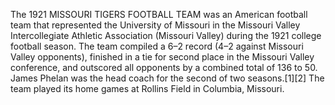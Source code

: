 The 1921 MISSOURI TIGERS FOOTBALL TEAM was an American football team that represented the University of Missouri in the Missouri Valley Intercollegiate Athletic Association (Missouri Valley) during the 1921 college football season. The team compiled a 6–2 record (4–2 against Missouri Valley opponents), finished in a tie for second place in the Missouri Valley conference, and outscored all opponents by a combined total of 136 to 50. James Phelan was the head coach for the second of two seasons.[1][2] The team played its home games at Rollins Field in Columbia, Missouri.
